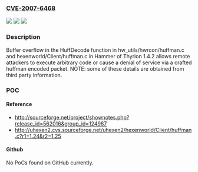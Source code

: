 ### [CVE-2007-6468](https://cve.mitre.org/cgi-bin/cvename.cgi?name=CVE-2007-6468)
![](https://img.shields.io/static/v1?label=Product&message=n%2Fa&color=blue)
![](https://img.shields.io/static/v1?label=Version&message=n%2Fa&color=blue)
![](https://img.shields.io/static/v1?label=Vulnerability&message=n%2Fa&color=brighgreen)

### Description

Buffer overflow in the HuffDecode function in hw_utils/hwrcon/huffman.c and hexenworld/Client/huffman.c in Hammer of Thyrion 1.4.2 allows remote attackers to execute arbitrary code or cause a denial of service via a crafted huffman encoded packet.  NOTE: some of these details are obtained from third party information.

### POC

#### Reference
- http://sourceforge.net/project/shownotes.php?release_id=562016&group_id=124987
- http://uhexen2.cvs.sourceforge.net/uhexen2/hexenworld/Client/huffman.c?r1=1.24&r2=1.25

#### Github
No PoCs found on GitHub currently.


